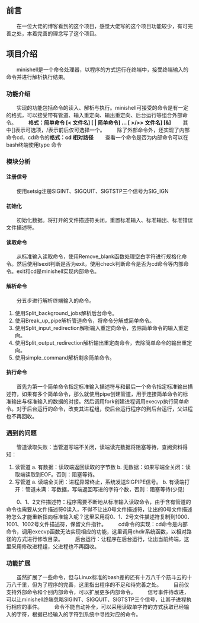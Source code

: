 ## 前言
&emsp;&emsp;在一位大佬的博客看到的这个项目，感觉大佬写的这个项目功能较少，有可完善之处，本着完善的理念写了这个项目。
## 项目介绍
&emsp;&emsp;minishell是一个命令处理器，以程序的方式运行在终端中，接受终端输入的命令并进行解析执行结果。
### 功能介绍
&emsp;&emsp;实现的功能包括命令的读入、解析与执行。minishell可接受的命令是有一定的格式，可以接受带有管道、输入重定向、输出重定向、后台运行等组合外部命令。
&emsp;&emsp;**格式：简单命令 [\< 文件名] [ | 简单命令] ... [ >/>> 文件名] [&]** 
&emsp;&emsp;其中[]表示可选项，/表示前后仅可选择一个。
&emsp;&emsp;除了外部命令外，还实现了内部命令cd，cd命令的**格式：cd 相对路径**
&emsp;&emsp;查看一个命令是否为内部命令可以在bash终端使用type 命令
### 模块分析
#### 注册信号
&emsp;&emsp;使用setsig注册SIGINT、SIGQUIT、SIGTSTP三个信号为SIG_IGN
#### 初始化
&emsp;&emsp;初始化数据。将打开的文件描述符关闭。重置标准输入、标准输出、标准错误文件描述符。
#### 读取命令
&emsp;&emsp;从标准输入读取命令，使用Remove_blank函数处理空白字符进行规格化命令。然后使用Isexit判断是否为exit，使用check判断命令是否为cd命令等内部命令。exit和cd是minishell实现内部命令。
#### 解析命令
&emsp;&emsp;分五步进行解析终端输入的命令。
1. 使用Split_background_jobs解析后台命令。
2. 使用Break_up_pipe解析管道命令，将命令分解成简单命令。
3. 使用Split_input_redirection解析输入重定向命令，去除简单命令的输入重定向。
4. 使用Split_output_redirection解析输出重定向命令，去除简单命令的输出重定向。
5. 使用simple_command解析剩余简单命令。
#### 执行命令
&emsp;&emsp;首先为第一个简单命令指定标准输入描述符与和最后一个命令指定标准输出描述符，如果有多个简单命令，那么就使用pipe创建管道，用于连接简单命令的标准输出与标准输入的数据的对接。然后调用fork创建进程调用execvp执行简单命令。对于后台运行的命令，改变其进程组，使后台运行程序的到后台运行，父进程也不再回收。
### 遇到的问题
&emsp;&emsp;管道读取失败：当管道写端不关闭，读端读完数据将阻塞等待，查阅资料得知：
1. 读管道
		a. 有数据：读取端返回读取的字节数
		b. 无数据：如果写端全关闭：读取端读取到EOF。否则：阻塞等待。
2. 写管道
		a. 读端全关闭：进程异常终止，系统发送SIGPIPE信号。
		b. 有读端打开：管道未满：写数据，写端返回写进的字符个数，否则：阻塞等待(少见)


&emsp;&emsp;0、1、2文件描述符：程序需要不断地从标准输入读取命令，由于含有管道的命令也需要从文件描述符0读入，不得不让出0号文件描述符，让出的0号文件描述符怎么才能重新指向标准输入呢？这里采用将0、1、2号文件描述符复制到1000、1001、1002号文件描述符，保留文件指针。
&emsp;&emsp;cd命令的实现：cd命令是内部命令，调用execvp函数无法实现相应的功能，这里调用chdir系统函数，以相对路径的方式进行修改目录。
&emsp;&emsp;后台运行：让程序在后台运行，让出当前终端，这里采用修改进程组，父进程也不再回收。
### 功能扩展
&emsp;&emsp;虽然扩展了一些命令，但与Linux标准的bash差的还有十万八千个筋斗云的十万八千里，但为了程序的完善，这里指出程序的不足和待完善之处。
&emsp;&emsp;目前仅支持外部命令和个别内部命令，可以扩展更多内部命令。
&emsp;&emsp;信号事件待改进，可以让minishell终端忽略SIGINT、SIGQUIT、SIGTSTP三个信号，让其子进程执行相应的事件。
&emsp;&emsp;命令不能自动补全，可以采用读取单字符的方式获取已经输入的字符，根据已经输入的字符到系统中寻找对应的命令。
